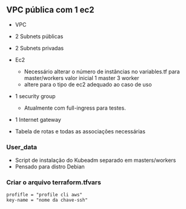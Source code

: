 ## VPC pública com 1 ec2

- VPC
- 2 Subnets públicas
- 2 Subnets privadas
- Ec2 
    - Necessário alterar o número de instâncias no variables.tf  para master/workers valor inicial 1 master 3 worker
    - altere para o tipo de ec2 adequado ao caso de uso 

- 1 security group 
  - Atualmente com full-ingress para testes.
- 1 Internet gateway
- Tabela de rotas e todas as associações necessárias
### User_data
- Script de instalação do Kubeadm separado em masters/workers
- Pensado para distro Debian

### Criar o arquivo terraform.tfvars
```
profifle = "profile cli aws"
key-name = "nome da chave-ssh"